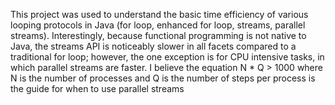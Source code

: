 This project was used to understand the basic time efficiency of various looping protocols in Java (for loop, enhanced for loop, streams, parallel streams). Interestingly, because functional programming is not native to Java, the streams API is noticeably slower in all facets compared to a traditional for loop; however, the one exception is for CPU intensive tasks, in which parallel streams are faster. I believe the equation N * Q > 1000 where N is the number of processes and Q is the number of steps per process is the guide for when to use parallel streams
